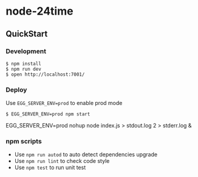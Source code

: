 # node-24time

## QuickStart

### Development
```shell
$ npm install
$ npm run dev
$ open http://localhost:7001/
```

### Deploy

Use `EGG_SERVER_ENV=prod` to enable prod mode

```shell
$ EGG_SERVER_ENV=prod npm start
```

EGG_SERVER_ENV=prod nohup node index.js > stdout.log 2 > stderr.log &

### npm scripts

- Use `npm run autod` to auto detect dependencies upgrade
- Use `npm run lint` to check code style
- Use `npm test` to run unit test
